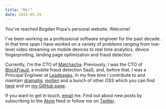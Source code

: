 ```yaml
---
title: "Hi!"
date: 2015-05-29
---
```


You've reached Bogdan Popa's personal website.  Welcome!

I've been working as a professional software engineer for the past
decade.  In that time span I have worked on a variety of problems
ranging from low-level video streaming on mobile devices to real time
analytics, device fingerprinting, landing page optimization and fraud
detection.

Currently, I'm the CTO of [Matchacha].  Previously, I was the CTO of
[BlockFraud], a mobile fraud detection SaaS, and, before that, I was a
Principal Engineer at [Leadpages].  In my free time I contribute to
and maintain [dramatiq], [molten] and a bunch of other OSS which you
can find [here](/page/projects/) and on [my GitHub page][gh].

If you want to get in touch, [email][em] me.  Find out about new posts
by subscribing to the [Atom][feed] feed or follow me on
[Twitter][twitter].

[Matchacha]: https://www.matchacha.ro
[BlockFraud]: http://blockfraud.com
[Leadpages]: https://leadpages.net
[Dramatiq]: https://dramatiq.io
[molten]: https://moltenframework.com
[oss]: https://moltenframework.com
[gh]: https://github.com/Bogdanp
[em]: mailto:bogdan@defn.io
[feed]: http://defn.io/index.xml
[twitter]: https://twitter.com/bogdanp
